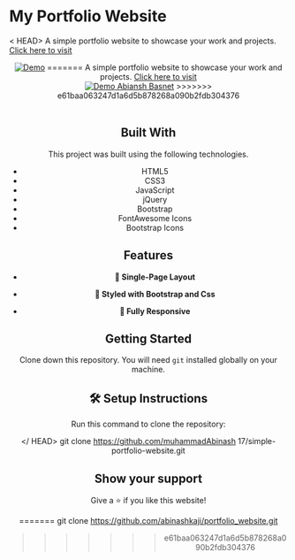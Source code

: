 
# My Portfolio Website

< HEAD>
A simple portfolio website to showcase your work and projects. <a href="www.basnetabinash.com.np" target="_blank">Click here to visit</a>
<div align="center">
  <a href="www.basnetabinash.com.np" target="_blank"><img alt="Demo" src="./screenshots/Portfolio-Websites.png" /></a>
=======
A simple portfolio website to showcase your work and projects. <a href="https://github.com/abinashkaji/portfolio_website" target="_blank">Click here to visit</a>
<div align="center">
  <a href="https://basnetabinash.com.np" target="_blank"><img alt="Demo" src="./screenshots/Portfolio-Websites.png" /> Abiansh Basnet</a>
>>>>>>> e61baa063247d1a6d5b878268a090b2fdb304376
</div>

<br/>

## **Built With**

This project was built using the following technologies.

- HTML5
- CSS3
- JavaScript
- jQuery
- Bootstrap
- FontAwesome Icons
- Bootstrap Icons

## **Features**

- **📖 Single-Page Layout**

- **🎨 Styled with Bootstrap and Css**

- **📱 Fully Responsive**

## **Getting Started**

Clone down this repository. You will need `git` installed globally on your machine.

## 🛠 Setup Instructions

Run this command to clone the repository: 

</ HEAD>
    git clone https://github.com/muhammadAbinash 17/simple-portfolio-website.git

## **Show your support**

Give a ⭐ if you like this website!

=======
    git clone https://github.com/abinashkaji/portfolio_website.git
>>>>>>> e61baa063247d1a6d5b878268a090b2fdb304376
